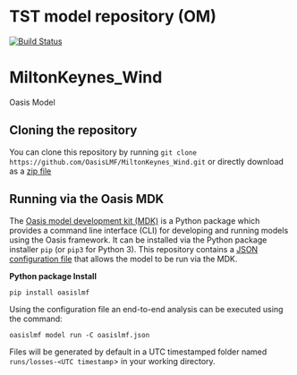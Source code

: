 TST model repository (OM)
============================================================================================================================

[![Build Status](https://ci.oasislmfdev.org/buildStatus/icon?job=TST_om/master)](https://ci.oasislmfdev.org/view/Oasis/job/TST_om/job/master/)

# MiltonKeynes_Wind

Oasis Model

## Cloning the repository

You can clone this repository by running `git clone https://github.com/OasisLMF/MiltonKeynes_Wind.git`
or directly download as a [zip file](https://github.com/OasisLMF/MiltonKeynes_Wind/archive/master.zip)

## Running via the Oasis MDK

The <a href="https://pypi.org/project/oasislmf/" target="_blank">Oasis model development kit (MDK)</a> is a Python package which provides a command line interface (CLI) for developing and running models using the Oasis framework. It can be installed via the Python package installer `pip` (or `pip3` for Python 3). This repository contains a <a href="https://github.com/OasisLMF/MiltonKeynes_Wind/blob/master/oasislmf.json" target="_blank">JSON configuration file</a> that allows the model to be run via the MDK.

**Python package Install**
```
pip install oasislmf
```

Using the configuration file an end-to-end analysis can be executed using the command:

	oasislmf model run -C oasislmf.json

Files will be generated by default in a UTC timestamped folder named `runs/losses-<UTC timestamp`> in your working directory.

